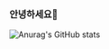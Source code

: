 ### 안녕하세요👋





![Anurag's GitHub stats](https://github-readme-stats.vercel.app/api?username=InjunJo&show_icons=true&theme=cobalt)  

<!--
**InjunJo/InjunJo** is a ✨ _special_ ✨ repository because its `README.md` (this file) appears on your GitHub profile.

Here are some ideas to get you started:

 

- 🔭 I’m currently working on ...
- 🌱 I’m currently learning ...
- 👯 I’m looking to collaborate on ...
- 🤔 I’m looking for help with ...
- 💬 Ask me about ...
- 📫 How to reach me: ...
- 😄 Pronouns: ...
- ⚡ Fun fact: ...
-->
